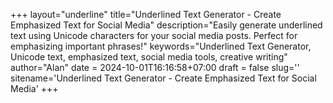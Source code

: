 +++
layout="underline"
title="Underlined Text Generator - Create Emphasized Text for Social Media"
description="Easily generate underlined text using Unicode characters for your social media posts. Perfect for emphasizing important phrases!"
keywords="Underlined Text Generator, Unicode text, emphasized text, social media tools, creative writing"
author="Alan"
date = 2024-10-01T16:16:58+07:00
draft = false
slug=''
sitename='Underlined Text Generator - Create Emphasized Text for Social Media'
+++
